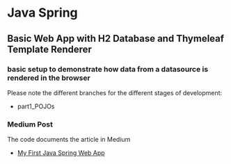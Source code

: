 # Java Spring 

## Basic Web App with H2 Database and Thymeleaf Template Renderer

### basic setup to demonstrate how data from a datasource is rendered in the browser


Please note the different branches for the different stages of development:

* part1_POJOs

### Medium Post 
The code documents the article in Medium
* [My First Java Spring Web App] 

[My First Java Spring Web App]: <https://https://medium.com/@mikedietz724/>

